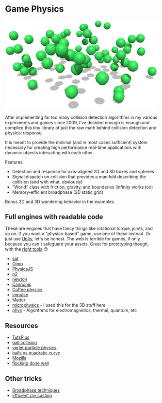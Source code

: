 # Game Physics

![screenshot](von-physics.jpg)

After implementing far too many collision detection algorithms in my various experiments and games since 2009, I've decided enough is enough and compiled this tiny library of just the raw math behind collision detection and physical response.

It is meant to provide the minimal (and in most cases sufficient) system necessary for creating high performance real-time applications with dynamic objects interacting with each other.

Features:
* Detection and response for axis-aligned 2D and 3D boxes and spheres
* Signal dispatch on collision that provides a manifold describing the collision (and with what, obviously)
* "World" class with friction, gravity, and boundaries (infinity works too)
* Memory-efficient broadphase (2D static grid)

Bonus 2D and 3D wandering behavior in the examples.

## Full engines with readable code

These are engines that have fancy things like rotational torque, joints, and so on. If you want a "physics-based" game, use one of these instead. Or just use [Unity](http://unity3d.com/), let's be honest. The web is terrible for games, if only because you can't safeguard your assets. Great for prototyping though, with the [right tools](https://github.com/vonWolfehaus/von-component) :wink:

* [sat](https://github.com/jriecken/sat-js)
* [Oimo](https://github.com/lo-th/Oimo.js)
* [PhysicsJS](https://github.com/wellcaffeinated/PhysicsJS)
* [p2](https://github.com/schteppe/p2.js)
* [newton](https://github.com/hunterloftis/newton)
* [Cannonjs](https://github.com/schteppe/cannon.js)
* [Coffee physics](https://github.com/soulwire/Coffee-Physics/blob/master/source/behaviour/Collision.coffee)
* [Impulse](https://github.com/dubrowgn/Impulse.js/blob/master/src/Shape2D.js)
* [Matter](http://brm.io/matter-js/)
* [microphysics](https://github.com/jeromeetienne/microphysics.js) - I used this for the 3D stuff here
* [phys](https://github.com/AbhiAgarwal/phys.js) - Algorithms for electromagnetics, thermal, quantum, etc

## Resources

* [TutsPlus](http://gamedev.tutsplus.com/tutorials/implementation/create-custom-2d-physics-engine-aabb-circle-impulse-resolution)
* [ball collision](http://bluethen.com/wordpress/index.php/processing-app/do-you-like-balls/)
* [verlet particle physics](http://www.lonely-pixel.com/lab/jsverlet/)
* [balls vs quadratic curve](http://lonely-pixel.com/lab/ballcurves/)
* [Mozilla](https://developer.mozilla.org/en-US/docs/Games/Techniques/2D_collision_detection)
* [flocking done well](http://bluethen.com/wordpress/index.php/processing-app/flock-ai/)

## Other tricks

* [Broadphase techniques](https://github.com/reu/broadphase.js)
* [Efficient ray casting](http://gamedev.stackexchange.com/questions/18436/most-efficient-aabb-vs-ray-collision-algorithms)
